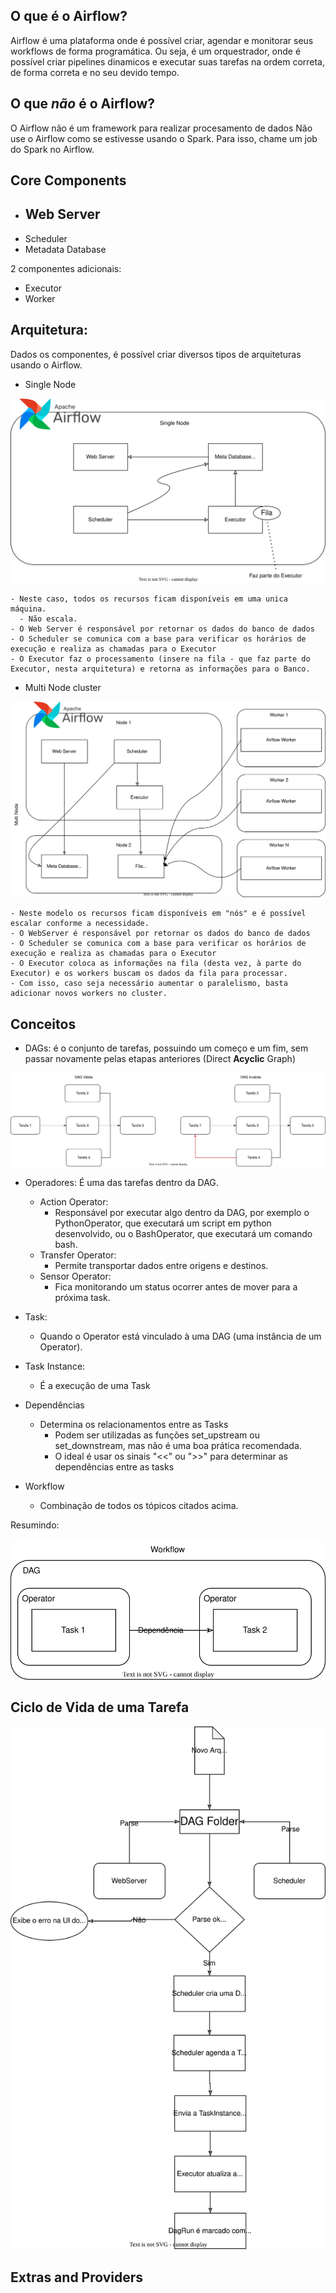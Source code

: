 ## O que é o Airflow?

Airflow é uma plataforma onde é possível criar, agendar e monitorar seus workflows de forma programática.
Ou seja, é um orquestrador, onde é possível criar pipelines dinamicos e executar suas tarefas na ordem correta, de forma correta e no seu devido tempo.

## O que *não* é o Airflow?

O Airflow não é um framework para realizar procesamento de dados
Não use o Airflow como se estivesse usando o Spark. Para isso, chame um job do Spark no Airflow.

## Core Components

- Web Server
    - 
- Scheduler
- Metadata Database

2 componentes adicionais:

- Executor
- Worker

## Arquitetura:

Dados os componentes, é possível criar diversos tipos de arquiteturas usando o Airflow.

- Single Node

<img src="img/Single_Node.svg">

    - Neste caso, todos os recursos ficam disponíveis em uma unica máquina.
      - Não escala.
    - O Web Server é responsável por retornar os dados do banco de dados
    - O Scheduler se comunica com a base para verificar os horários de execução e realiza as chamadas para o Executor
    - O Executor faz o processamento (insere na fila - que faz parte do Executor, nesta arquitetura) e retorna as informações para o Banco.

- Multi Node cluster

<img src="img/Multi_Node.svg">

    - Neste modelo os recursos ficam disponíveis em "nós" e é possível escalar conforme a necessidade.
    - O WebServer é responsável por retornar os dados do banco de dados
    - O Scheduler se comunica com a base para verificar os horários de execução e realiza as chamadas para o Executor
    - O Executor coloca as informações na fila (desta vez, à parte do Executor) e os workers buscam os dados da fila para processar.
    - Com isso, caso seja necessário aumentar o paralelismo, basta adicionar novos workers no cluster.

## Conceitos

  - DAGs: é o conjunto de tarefas, possuindo um começo e um fim, sem passar novamente pelas etapas anteriores (Direct **Acyclic** Graph)
  
  <img src="img/Dag.svg">

  - Operadores: É uma das tarefas dentro da DAG.
    - Action Operator:
      - Responsável por executar algo dentro da DAG, por exemplo o PythonOperator, que executará um script em python desenvolvido, ou o BashOperator, que executará um comando bash.
    - Transfer Operator:
      - Permite transportar dados entre origens e destinos.
    - Sensor Operator:
      - Fica monitorando um status ocorrer antes de mover para a próxima task.
    
  - Task: 
    - Quando o Operator está vinculado à uma DAG (uma instância de um Operator).
  - Task Instance: 
    - É a execução de uma Task

  - Dependências
    - Determina os relacionamentos entre as Tasks
      - Podem ser utilizadas as funções set_upstream ou set_downstream, mas não é uma boa prática recomendada.
      - O ideal é usar os sinais "<<" ou ">>" para determinar as dependências entre as tasks

  - Workflow
    - Combinação de todos os tópicos citados acima.

Resumindo:

<img src="img/Workflow.svg">


## Ciclo de Vida de uma Tarefa

<img src="img/TaskLifecycle.svg">

## Extras and Providers

